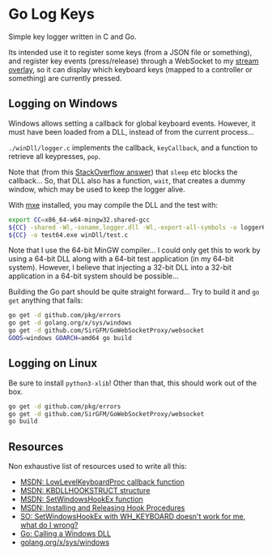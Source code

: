 # Go Log Keys

Simple key logger written in C and Go.

Its intended use it to register some keys (from a JSON file or something), and
register key events (press/release) through a WebSocket to my
[stream overlay](https://github.com/SirGFM/Roa-Stream-Skin), so it can display
which keyboard keys (mapped to a controller or something) are currently pressed.


## Logging on Windows

Windows allows setting a callback for global keyboard events. However, it must
have been loaded from a DLL, instead of from the current process...

`./winDll/logger.c` implements the callback, `keyCallback`, and a function
to retrieve all keypresses, `pop`.

Note that (from this
[StackOverflow answer](https://stackoverflow.com/questions/11176408/setwindowshookex-with-wh-keyboard-doesnt-work-for-me-what-do-i-wrong))
that `sleep` etc blocks the callback... So, that DLL also has a function,
`wait`, that creates a dummy window, which may be used to keep the logger alive.

With [mxe](http://mxe.cc/) installed, you may compile the DLL and the test with:

```sh
export CC=x86_64-w64-mingw32.shared-gcc
${CC} -shared -Wl,-soname,logger.dll -Wl,-export-all-symbols -o logger64.dll winDll/logger.c
${CC} -o test64.exe winDll/test.c
```

Note that I use the 64-bit MinGW compiler... I could only get this to work by
using a 64-bit DLL along with a 64-bit test application (in my 64-bit system).
However, I believe that injecting a 32-bit DLL into a 32-bit application in a
64-bit system should be possible...

Building the Go part should be quite straight forward... Try to build it and
`go get` anything that fails:

```sh
go get -d github.com/pkg/errors
go get -d golang.org/x/sys/windows
go get -d github.com/SirGFM/GoWebSocketProxy/websocket
GOOS=windows GOARCH=amd64 go build
```


## Logging on Linux

Be sure to install `python3-xlib`! Other than that, this should work out of the box.

```sh
go get -d github.com/pkg/errors
go get -d github.com/SirGFM/GoWebSocketProxy/websocket
go build
```

## Resources

Non exhaustive list of resources used to write all this:

* [MSDN: LowLevelKeyboardProc callback function](https://msdn.microsoft.com/en-US/library/windows/desktop/ms644985(v=vs.85).aspx)
* [MSDN: KBDLLHOOKSTRUCT structure](https://msdn.microsoft.com/en-US/library/windows/desktop/ms644967(v=vs.85).aspx)
* [MSDN: SetWindowsHookEx function](https://msdn.microsoft.com/en-US/library/windows/desktop/ms644990(v=vs.85).aspx)
* [MSDN: Installing and Releasing Hook Procedures](https://msdn.microsoft.com/en-US/library/windows/desktop/ms644960(v=vs.85).aspx#installing_releasing)
* [SO: SetWindowsHookEx with WH_KEYBOARD doesn't work for me, what do I wrong?](https://stackoverflow.com/questions/11176408/setwindowshookex-with-wh-keyboard-doesnt-work-for-me-what-do-i-wrong)
* [Go: Calling a Windows DLL](https://github.com/golang/go/wiki/WindowsDLLs)
* [golang.org/x/sys/windows](https://godoc.org/golang.org/x/sys/windows)

